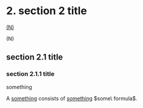 # 2. section 2 title

<a href="/#/./section1#newton"> (N) </a>

<span onclick="jump('newton', 'section1')"> (N)</span>   

## section 2.1 title

### section 2.1.1 title

something

<p id = 'definition of something' class = 'definition'> 
A <ins>something</ins> consists of <ins>something</ins> $some\ formula$.
</p>
